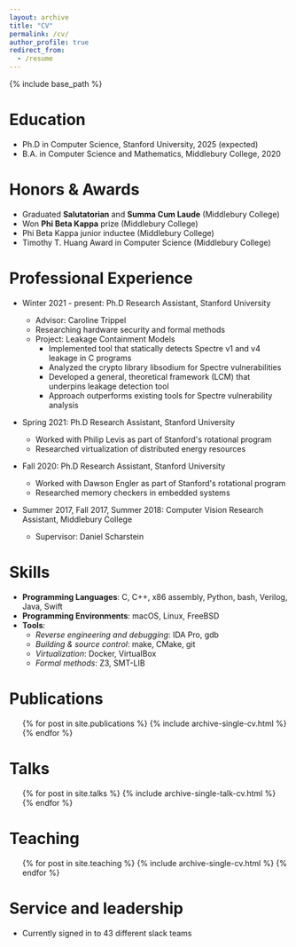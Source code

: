 ```yaml
---
layout: archive
title: "CV"
permalink: /cv/
author_profile: true
redirect_from:
  - /resume
---
```


{% include base_path %}

Education
======
* Ph.D in Computer Science, Stanford University, 2025 (expected)
* B.A. in Computer Science and Mathematics, Middlebury College, 2020

Honors & Awards
=====
* Graduated __Salutatorian__ and __Summa Cum Laude__ (Middlebury College)
* Won __Phi Beta Kappa__ prize (Middlebury College) 
* Phi Beta Kappa junior inductee (Middlebury College)
* Timothy T. Huang Award in Computer Science (Middlebury College)

Professional Experience
======
* Winter 2021 - present: Ph.D Research Assistant, Stanford University
  * Advisor: Caroline Trippel
  * Researching hardware security and formal methods
  * Project: Leakage Containment Models
	* Implemented tool that statically detects Spectre v1 and v4 leakage in C programs
	* Analyzed the crypto library libsodium for Spectre vulnerabilities
	* Developed a general, theoretical framework (LCM) that underpins leakage detection tool
	* Approach outperforms existing tools for Spectre vulnerability analysis
  
* Spring 2021: Ph.D Research Assistant, Stanford University
  * Worked with Philip Levis as part of Stanford's rotational program
  * Researched virtualization of distributed energy resources
  
* Fall 2020: Ph.D Research Assistant, Stanford University
  * Worked with Dawson Engler as part of Stanford's rotational program
  * Researched memory checkers in embedded systems

* Summer 2017, Fall 2017, Summer 2018: Computer Vision Research Assistant, Middlebury College
  * Supervisor: Daniel Scharstein
  
  
Skills
======
* __Programming Languages__: C, C++, x86 assembly, Python, bash, Verilog, Java, Swift
* __Programming Environments__: macOS, Linux, FreeBSD
* __Tools__:
  * _Reverse engineering and debugging_: IDA Pro, gdb
  * _Building & source control_: make, CMake, git
  * _Virtualization_: Docker, VirtualBox
  * _Formal methods_: Z3, SMT-LIB

Publications
======
  <ul>{% for post in site.publications %}
    {% include archive-single-cv.html %}
  {% endfor %}</ul>
  
Talks
======
  <ul>{% for post in site.talks %}
    {% include archive-single-talk-cv.html %}
  {% endfor %}</ul>
  
Teaching
======
  <ul>{% for post in site.teaching %}
    {% include archive-single-cv.html %}
  {% endfor %}</ul>
  
Service and leadership
======
* Currently signed in to 43 different slack teams

